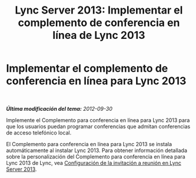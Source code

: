 ﻿---
title: "Lync Server 2013: Implementar el complemento de conferencia en línea de Lync 2013"
TOCTitle: Implementar el complemento de conferencia en línea para Lync 2013
ms:assetid: ce8608f6-71d4-46f1-b101-50f163916d52
ms:mtpsurl: https://technet.microsoft.com/es-es/library/Gg398873(v=OCS.15)
ms:contentKeyID: 48276720
ms.date: 01/07/2017
mtps_version: v=OCS.15
ms.translationtype: HT
---

# Implementar el complemento de conferencia en línea para Lync 2013

 

_**Última modificación del tema:** 2012-09-30_

Implemente el Complemento para conferencia en línea para Lync 2013 para que los usuarios puedan programar conferencias que admitan conferencias de acceso telefónico local.

El Complemento para conferencia en línea para Lync 2013 se instala automáticamente al instalar Lync 2013. Para obtener información detallada sobre la personalización del Complemento para conferencia en línea para Lync 2013 de Lync, vea [Configuración de la invitación a reunión en Lync Server 2013](lync-server-2013-configuring-the-meeting-invitation.md).

